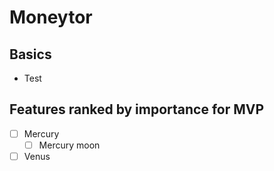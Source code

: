 # Moneytor

## Basics

- Test

## Features ranked by importance for MVP

- [ ] Mercury
  - [ ] Mercury moon
- [ ] Venus
